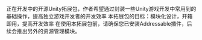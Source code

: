 正在开发中的开源Unity拓展包，作者希望通过封装一些Unity游戏开发中常用到的基础操作，提高独立游戏开发者的开发效率
本拓展包的目标：模块化设计，开箱即用，提高开发效率
在使用本拓展包前，请确保您已安装Addressable插件，后续会推出另外的资源管理模块。
